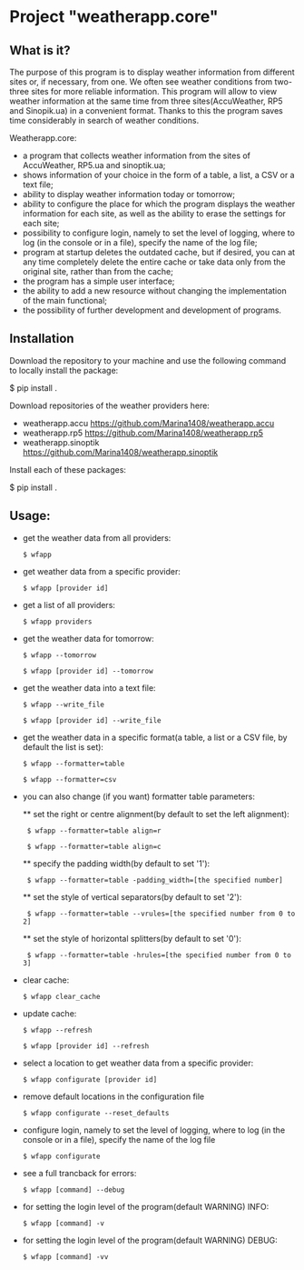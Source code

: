 **Project "weatherapp.core"**
=============================


What is it?
-----------

The purpose of this program is to display weather information from different sites or, if necessary, from one. We often see weather conditions from two-three sites for more reliable information. This program will allow to view weather information at the same time from three sites(AccuWeather, RP5 and Sinopik.ua) in a convenient format. Thanks to this the program saves time considerably in search of weather conditions.

Weatherapp.core:

* a program that collects weather information from the sites of AccuWeather, RP5.ua and sinoptik.ua;
* shows information of your choice in the form of a table, a list, a CSV or a text file;
* ability to display weather information today or tomorrow;
* ability to configure the place for which the program displays the weather information for each site, as well as the ability to erase the settings for each site;
* possibility to configure login, namely to set the level of logging, where to log (in the console or in a file), specify the name of the log file;
* program at startup deletes the outdated cache, but if desired, you can at any time completely delete the entire cache or take data only from the original site, rather than from the cache;
* the program has a simple user interface;
* the ability to add a new resource without changing the implementation of the main functional;
* the possibility of further development and development of programs.


Installation
------------

Download the repository to your machine and use the following command to locally install the package:

   $ pip install .

Download repositories of the weather providers here:

* weatherapp.accu       <https://github.com/Marina1408/weatherapp.accu>
* weatherapp.rp5        <https://github.com/Marina1408/weatherapp.rp5>
* weatherapp.sinoptik   <https://github.com/Marina1408/weatherapp.sinoptik>

Install each of these packages:

   $ pip install .


Usage:
------

* get the weather data from all providers:

      $ wfapp

* get weather data from a specific provider:

      $ wfapp [provider id]

* get a list of all providers:

      $ wfapp providers

* get the weather data for tomorrow:

      $ wfapp --tomorrow

      $ wfapp [provider id] --tomorrow

* get the weather data into a text file:

      $ wfapp --write_file

      $ wfapp [provider id] --write_file

* get the weather data in a specific format(a table, a list or a CSV file, by default the list is set):

      $ wfapp --formatter=table 

      $ wfapp --formatter=csv

* you can also change (if you want) formatter table parameters:


  ** set the right or centre alignment(by default to set the left alignment):

       $ wfapp --formatter=table align=r

       $ wfapp --formatter=table align=c


  ** specify the padding width(by default to set '1'):

       $ wfapp --formatter=table -padding_width=[the specified number]


  ** set the style of vertical separators(by default to set '2'):

       $ wfapp --formatter=table --vrules=[the specified number from 0 to 2]


  ** set the style of horizontal splitters(by default to set '0'):

       $ wfapp --formatter=table -hrules=[the specified number from 0 to 3]


* clear cache:

      $ wfapp clear_cache

* update cache:

      $ wfapp --refresh

      $ wfapp [provider id] --refresh

* select a location to get weather data from a specific provider:

      $ wfapp configurate [provider id]

* remove default locations in the configuration file

      $ wfapp configurate --reset_defaults

* configure login, namely to set the level of logging, where to log (in the console or in a file), specify the name of the log file

      $ wfapp configurate

* see a full trancback for errors:

      $ wfapp [command] --debug

* for setting the login level of the program(default WARNING) INFO:

      $ wfapp [command] -v  

* for setting the login level of the program(default WARNING) DEBUG:

      $ wfapp [command] -vv 


